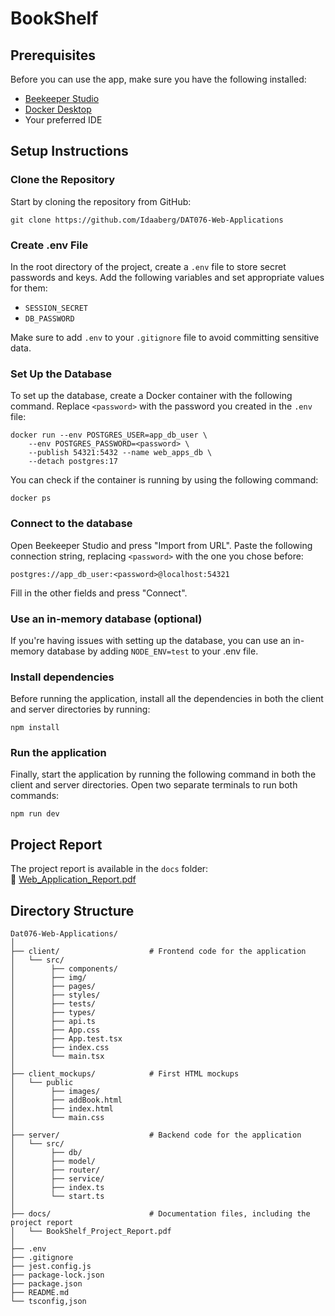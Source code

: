 # BookShelf

## Prerequisites

Before you can use the app, make sure you have the following installed:

- [Beekeeper Studio](https://www.beekeeperstudio.io/)
- [Docker Desktop](https://docs.docker.com/desktop/)
- Your preferred IDE

## Setup Instructions

### Clone the Repository

Start by cloning the repository from GitHub:
```
git clone https://github.com/Idaaberg/DAT076-Web-Applications
```

### Create .env File

In the root directory of the project, create a `.env` file to store secret passwords and keys. Add the following variables and set appropriate values for them:

- `SESSION_SECRET`
- `DB_PASSWORD`

Make sure to add `.env` to your `.gitignore` file to avoid committing sensitive data.

### Set Up the Database

To set up the database, create a Docker container with the following command. Replace `<password>` with the password you created in the `.env` file:

```
docker run --env POSTGRES_USER=app_db_user \
    --env POSTGRES_PASSWORD=<password> \
    --publish 54321:5432 --name web_apps_db \
    --detach postgres:17
```

You can check if the container is running by using the following command:
```
docker ps
```

### Connect to the database

Open Beekeeper Studio and press "Import from URL". Paste the following connection string, replacing `<password>` with the one you chose before:
```
postgres://app_db_user:<password>@localhost:54321
```

Fill in the other fields and press "Connect".


### Use an in-memory database (optional)

If you're having issues with setting up the database, you can use an in-memory database by adding `NODE_ENV=test` to your .env file.

### Install dependencies

Before running the application, install all the dependencies in both the client and server directories by running:
```
npm install
```

### Run the application

Finally, start the application by running the following command in both the client and server directories. Open two separate terminals to run both commands:
```
npm run dev
```

## Project Report  
The project report is available in the `docs` folder:  
📄 [Web_Application_Report.pdf](docs/Web_Application_Report.pdf)

## Directory Structure
```
Dat076-Web-Applications/
│
├── client/                    # Frontend code for the application
│   └── src/                   
│        ├── components/       
│        ├── img/              
│        ├── pages/            
│        ├── styles/
│        ├── tests/
│        ├── types/
│        ├── api.ts
│        ├── App.css
│        ├── App.test.tsx
│        ├── index.css
│        └── main.tsx
│
├── client_mockups/            # First HTML mockups
│   └── public
│        ├── images/ 
│        ├── addBook.html
│        ├── index.html
│        └── main.css           
│
├── server/                    # Backend code for the application
│   └── src/
│        ├── db/
│        ├── model/
│        ├── router/
│        ├── service/  
│        ├── index.ts
│        └── start.ts                
│
├── docs/                      # Documentation files, including the project report
│   └── BookShelf_Project_Report.pdf
│
├── .env   
├── .gitignore                 
├── jest.config.js
├── package-lock.json                  
├── package.json              
├── README.md                  
└── tsconfig,json
```      
